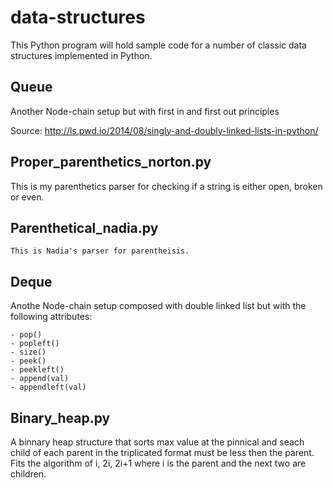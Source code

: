 # data-structures

This Python program will hold sample code for a number of classic data structures implemented in Python.

## Queue

Another Node-chain setup but with first in and first out principles

Source:
    http://ls.pwd.io/2014/08/singly-and-doubly-linked-lists-in-python/

## Proper_parenthetics_norton.py

This is my parenthetics parser for checking if a string is either open, broken or even.

## Parenthetical_nadia.py
    This is Nadia's parser for parentheisis.

## Deque

Anothe Node-chain setup composed with double linked list but with the following attributes:

    - pop()
    - popleft()
    - size()
    - peek()
    - peekleft()
    - append(val)
    - appendleft(val)



## Binary_heap.py
A binnary heap structure that sorts max value at the pinnical and seach child of each parent in the triplicated format must be less then the parent.  Fits the algorithm of i, 2i, 2i+1 where i is the parent and the next two are children.

